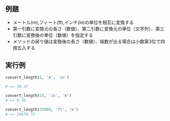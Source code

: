 ## 例題
- メートル(m),フィート(ft),インチ(in)の単位を相互に変換する
- 第一引数に変換元の長さ（数値）、第二引数に変換元の単位（文字列）、第三引数に変換後の単位（数値）を指定する
- メソッドの戻り値は変換後の長さ（数値）、端数が出る場合は小数第3位で四捨五入する

## 実行例
```ruby
convert_length(1, 'm', 'in')

# => 39.37

convert_length(15, 'in', 'm')
# => 0.38

convert_length(35000, 'ft', 'm')
# => 10670.73
```


